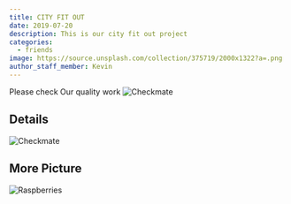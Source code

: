 ```yaml
---
title: CITY FIT OUT
date: 2019-07-20
description: This is our city fit out project
categories:
  - friends
image: https://source.unsplash.com/collection/375719/2000x1322?a=.png
author_staff_member: Kevin
---
```

Please check Our quality work 
![Checkmate](https://gdurl.com/7NY0)

## Details 

![Checkmate](https://gdurl.com/iXqT)

## More Picture

![Raspberries](https://gdurl.com/5p7t)

